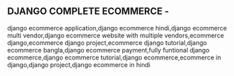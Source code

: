 
## DJANGO COMPLETE ECOMMERCE - 
 

django ecommerce application,django ecommerce hindi,django ecommerce multi vendor,django ecommerce website with multiple vendors,ecommerce django,ecommerce django project,ecommerce django tutorial,django ecommerce bangla,django ecommerce payment,fully funtional django ecommerce,django ecommerce tutorial,django ecommerce,ecommerce in django,django project,django ecommerce in hindi
